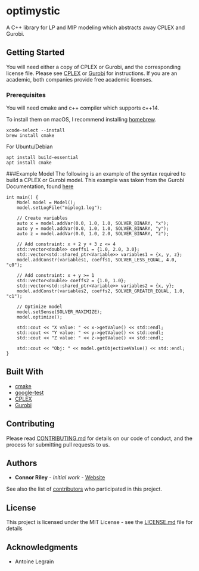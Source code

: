 # optimystic

A C++ library for LP and MIP modeling which abstracts away CPLEX and Gurobi.

## Getting Started

You will need either a copy of CPLEX or Gurobi, and the corresponding license file. 
Please see [CPLEX](https://www.ibm.com/analytics/cplex-optimizer) or [Gurobi](https://www.gurobi.com/) for instructions.
If you are an academic, both companies provide free academic licenses.

### Prerequisites

You will need cmake and c++ compiler which supports c++14.

To install them on macOS, I recommend installing [homebrew](https://brew.sh/).
```
xcode-select --install
brew install cmake
```
For Ubuntu/Debian
```
apt install build-essential
apt install cmake
```

###Example Model
The following is an example of the syntax required to build a CPLEX or Gurobi model.
This example was taken from the Gurobi Documentation, found [here](https://www.gurobi.com/documentation/9.0/examples/mip1_cpp_cpp.html)
```
int main() {
    Model model = Model();
    model.setLogFile("miplog1.log");

    // Create variables
    auto x = model.addVar(0.0, 1.0, 1.0, SOLVER_BINARY, "x");
    auto y = model.addVar(0.0, 1.0, 1.0, SOLVER_BINARY, "y");
    auto z = model.addVar(0.0, 1.0, 2.0, SOLVER_BINARY, "z");

    // Add constraint: x + 2 y + 3 z <= 4
    std::vector<double> coeffs1 = {1.0, 2.0, 3.0};
    std::vector<std::shared_ptr<Variable>> variables1 = {x, y, z};
    model.addConstr(variables1, coeffs1, SOLVER_LESS_EQUAL, 4.0, "c0");

    // Add constraint: x + y >= 1
    std::vector<double> coeffs2 = {1.0, 1.0};
    std::vector<std::shared_ptr<Variable>> variables2 = {x, y};
    model.addConstr(variables2, coeffs2, SOLVER_GREATER_EQUAL, 1.0, "c1");

    // Optimize model
    model.setSense(SOLVER_MAXIMIZE);
    model.optimize();

    std::cout << "X value: " << x->getValue() << std::endl;
    std::cout << "Y value: " << y->getValue() << std::endl;
    std::cout << "Z value: " << z->getValue() << std::endl;

    std::cout << "Obj: " << model.getObjectiveValue() << std::endl;
}
```

## Built With

* [cmake](https://cmake.org/)
* [google-test](https://github.com/google/googletest)
* [CPLEX](https://www.ibm.com/analytics/cplex-optimizer)
* [Gurobi](https://www.gurobi.com/)

## Contributing

Please read [CONTRIBUTING.md](https://gist.github.com/PurpleBooth/b24679402957c63ec426) for details on our code of conduct, and the process for submitting pull requests to us.

## Authors

* **Connor Riley** - *Initial work* - [Website](https://ctriley.github.io/)

See also the list of [contributors](https://github.com/your/project/contributors) who participated in this project.

## License

This project is licensed under the MIT License - see the [LICENSE.md](LICENSE.md) file for details

## Acknowledgments

* Antoine Legrain
